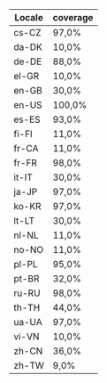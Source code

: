 ﻿| Locale | coverage |
| ------ | -------- |
| cs-CZ | 97,0% |
| da-DK | 10,0% |
| de-DE | 88,0% |
| el-GR | 10,0% |
| en-GB | 30,0% |
| en-US | 100,0% |
| es-ES | 93,0% |
| fi-FI | 11,0% |
| fr-CA | 11,0% |
| fr-FR | 98,0% |
| it-IT | 30,0% |
| ja-JP | 97,0% |
| ko-KR | 97,0% |
| lt-LT | 30,0% |
| nl-NL | 11,0% |
| no-NO | 11,0% |
| pl-PL | 95,0% |
| pt-BR | 32,0% |
| ru-RU | 98,0% |
| th-TH | 44,0% |
| ua-UA | 97,0% |
| vi-VN | 10,0% |
| zh-CN | 36,0% |
| zh-TW | 9,0% |
